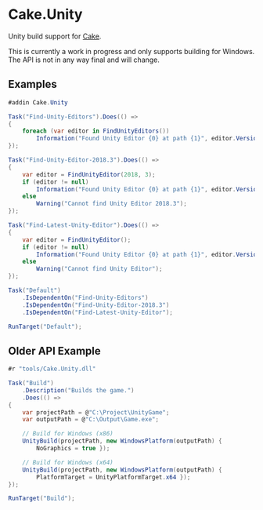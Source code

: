 Cake.Unity
==========

Unity build support for [Cake](https://github.com/cake-build/cake).

This is currently a work in progress and only supports building for Windows.   
The API is not in any way final and will change.

Examples
-------
```csharp
#addin Cake.Unity

Task("Find-Unity-Editors").Does(() =>
{
    foreach (var editor in FindUnityEditors())
        Information("Found Unity Editor {0} at path {1}", editor.Version, editor.Path);
});

Task("Find-Unity-Editor-2018.3").Does(() =>
{
    var editor = FindUnityEditor(2018, 3);
    if (editor != null)
        Information("Found Unity Editor {0} at path {1}", editor.Version, editor.Path);
    else
        Warning("Cannot find Unity Editor 2018.3");
});

Task("Find-Latest-Unity-Editor").Does(() =>
{
    var editor = FindUnityEditor();
    if (editor != null)
        Information("Found Unity Editor {0} at path {1}", editor.Version, editor.Path);
    else
        Warning("Cannot find Unity Editor");
});

Task("Default")
    .IsDependentOn("Find-Unity-Editors")
    .IsDependentOn("Find-Unity-Editor-2018.3")
    .IsDependentOn("Find-Latest-Unity-Editor");

RunTarget("Default");
```

Older API Example
-------

```csharp
#r "tools/Cake.Unity.dll"

Task("Build")
	.Description("Builds the game.")
	.Does(() =>
{
	var projectPath = @"C:\Project\UnityGame";
	var outputPath = @"C:\Output\Game.exe";

	// Build for Windows (x86)
	UnityBuild(projectPath, new WindowsPlatform(outputPath) {
		NoGraphics = true });

	// Build for Windows (x64)
	UnityBuild(projectPath, new WindowsPlatform(outputPath) {
		PlatformTarget = UnityPlatformTarget.x64 });
});

RunTarget("Build");
```
